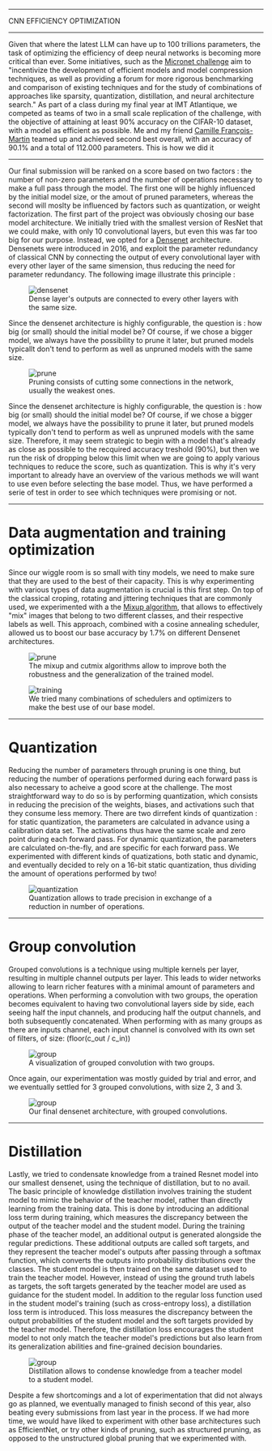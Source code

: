 
---

<p class="titletext">CNN EFFICIENCY OPTIMIZATION</p>

---

<p class="articletext">Given that where the latest LLM can have up to 100 trillions parameters, the task of optimizing the efficiency of deep neural networks is becoming more critical than ever. Some initiatives, such as the <a href="https://micronet-challenge.github.io/" class="linkedinlink">Micronet challenge</a> aim to "incentivize the development of efficient models and model compression techniques, as well as providing a forum for more rigorous benchmarking and comparison of existing techniques and for the study of combinations of approaches like sparsity, quantization, distillation, and neural architecture search." As part of a class during my final year at IMT Atlantique, we competed as teams of two in a small scale replication of the challenge, with the objective of attaining at least 90% accuracy on the CIFAR-10 dataset, with a model as efficient as possible. Me and my friend  <a href="https://www.linkedin.com/in/camillefrancoismartin/" class="linkedinlink">Camille François-Martin</a> teamed up and achieved second best overall, with an accuracy of 90.1% and a total of 112.000 parameters. This is how we did it</p>

---

<p class="articletext">Our final submission will be ranked on a score based on two factors : the number of non-zero parameters and the number of operations necessary to make a full pass through the model. The first one will be highly influenced by the initial model size, or the amout of pruned parameters, whereas the second will moslty be influenced by factors such as quantization, or weight factorization. The first part of the project was obviously chosing our base model architecture. We initially tried with the smallest version of ResNet that we could make, with only 10 convolutional layers, but even this was far too big for our purpose. Instead, we opted for a <a href="https://arxiv.org/abs/1608.06993" class="linkedinlink">Densenet</a> architecture. Densenets were introduced in 2016, and exploit the parameter redundancy of classical CNN by connecting the output of  every convolutional layer with every other layer of the same simension, thus reducing the need for parameter redundancy. The following image illustrate this principle :</p>

<figure>
<img src="images/densenet1.png?raw=true" alt="densenet" class="imgarticle"/>
<figcaption>Dense layer's outputs are connected to every other layers with the same size.</figcaption>
</figure>

<p class="articletext">Since the densenet architecture is highly configurable, the question is : how big (or small) should the initial model be? Of course, if we chose a bigger model, we always have the possibility to prune it later, but pruned models typicallt don't tend to perform as well as unpruned models with the same size.</p>

<figure>
<img src="images/prune.png?raw=true" alt="prune" class="imgarticle"/>
<figcaption>Pruning consists of cutting some connections in the network, usually the weakest ones.</figcaption>
</figure>

<p class="articletext">Since the densenet architecture is highly configurable, the question is : how big (or small) should the initial model be? Of course, if we chose a bigger model, we always have the possibility to prune it later, but pruned models typically don't tend to perform as well as unpruned models with the same size. Therefore, it may seem strategic to begin with a model that's already as close as possible to the recquired accuracy treshold (90%), but then we run the risk of dropping below this limit when we are going to apply various techniques to reduce the score, such as quantization. This is why it's very important to already have an overview of the various methods we will want to use even before selecting the base model. Thus, we have performed a serie of test in order to see which techniques were promising or not.</p>

---

<h1 class="articletext">Data augmentation and training optimization</h1>

<p class="articletext">Since our wiggle room is so small with tiny models, we need to make sure that they are used to the best of their capacity. This is why experimenting with various types of data augmentation is crucial is this first step. On top of the classical croping, rotating and jittering techniques that are commonly used, we experimented with a the <a href="https://arxiv.org/abs/1710.09412" class="linkedinlink">Mixup algorithm</a>, that allows to effectively "mix" images that belong to two different classes, and their respective labels as well. This approach, combined with a cosine annealing scheduler, allowed us to boost our base accuracy by 1.7% on different Densenet architectures.</p>

<figure>
<img src="images/mixup.png?raw=true" alt="prune" class="imgarticle"/>
<figcaption>The mixup and cutmix algorithms allow to improve both the robustness and the generalization of the trained model.</figcaption>
</figure>

<figure>
<img src="images/training.png?raw=true" alt="training" class="imgarticle"/>
<figcaption>We tried many combinations of schedulers and optimizers to make the best use of our base model.</figcaption>
</figure>

---

<h1 class="articletext">Quantization</h1>

<p class="articletext">Reducing the number of parameters through pruning is one thing, but reducing the number of operations performed during each forward pass is also necessary to acheive a good score at the challenge. The most straightforward way to do so is by performing quantization, which consists in reducing the precision of the weights, biases, and activations such that they consume less memory. There are two dirrefent kinds of quantization : for static quantization, the parameters are calculated in advance using a calibration data set. The activations thus have the same scale and zero point during each forward pass. For dynamic quantization, the parameters are calculated on-the-fly, and are specific for each forward pass. We experimented with different kinds of quatizations, both static and dynamic, and eventually decided to rely on a 16-bit static quantization, thus dividing the amount of operations performed by two!</p>

<figure>
<img src="images/quantization.png?raw=true" alt="quantization" class="imgarticle"/>
<figcaption>Quantization allows to trade precision in exchange of a reduction in number of operations.</figcaption>
</figure>

---

<h1 class="articletext">Group convolution</h1>

<p class="articletext">Grouped convolutions is a technique using multiple kernels per layer, resulting in multiple channel outputs per layer. This leads to wider networks allowing to learn richer features with a minimal amount of parameters and operations. When performing a convolution with two groups, the operation becomes equivalent to having two convolutional layers side by side, each seeing half the input channels, and producing half the output channels, and both subsequently concatenated. When performing with as many groups as there are inputs channel, each input channel is convolved with its own set of filters, of size: (floor(c_out / c_in)) </p>

<figure>
<img src="images/groups.png?raw=true" alt="group" class="imgarticle"/>
<figcaption>A visualization of grouped convolution with two groups.</figcaption>
</figure>

<p class="articletext">Once again, our experimentation was mostly guided by trial and error, and we eventually settled for 3 grouped convolutions, with size 2, 3 and 3.</p>

<figure>
<img src="images/groupmodel.png?raw=true" alt="group" class="imgarticle"/>
<figcaption>Our final densenet architecture, with grouped convolutions.</figcaption>
</figure>

---

<h1 class="articletext">Distillation</h1>

<p class="articletext">Lastly, we tried to condensate knowledge from a trained Resnet model into our smallest densenet, using the technique of distillation, but to no avail. The basic principle of knowledge distillation involves training the student model to mimic the behavior of the teacher model, rather than directly learning from the training data. This is done by introducing an additional loss term during training, which measures the discrepancy between the output of the teacher model and the student model. During the training phase of the teacher model, an additional output is generated alongside the regular predictions. These additional outputs are called soft targets, and they represent the teacher model's outputs after passing through a softmax function, which converts the outputs into probability distributions over the classes. The student model is then trained on the same dataset used to train the teacher model. However, instead of using the ground truth labels as targets, the soft targets generated by the teacher model are used as guidance for the student model. In addition to the regular loss function used in the student model's training (such as cross-entropy loss), a distillation loss term is introduced. This loss measures the discrepancy between the output probabilities of the student model and the soft targets provided by the teacher model. Therefore, the distillation loss encourages the student model to not only match the teacher model's predictions but also learn from its generalization abilities and fine-grained decision boundaries.</p>

<figure>
<img src="images/distillation.jpg?raw=true" alt="group" class="imgarticle"/>
<figcaption>Distillation allows to condense knowledge from a teacher model to a student model.</figcaption>
</figure>

<p class="articletext">Despite a few shortcomings and a lot of experimentation that did not always go as planned, we eventually managed to finish second of this year, also beating every submissions from last year in the process. If we had more time, we would have liked to experiment with other base architectures such as EfficientNet, or try other kinds of pruning, such as structured pruning, as opposed to the unstructured global pruning that we experimented with.</p>

